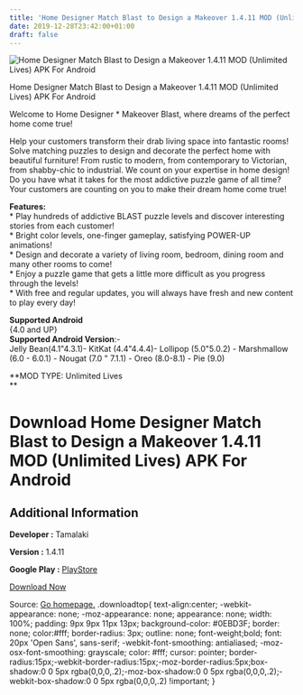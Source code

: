 ```yaml
---
title: 'Home Designer Match Blast to Design a Makeover 1.4.11 MOD (Unlimited Lives) APK For Android'
date: 2019-12-28T23:42:00+01:00
draft: false
---
```


![Home Designer Match Blast to Design a Makeover 1.4.11 MOD (Unlimited Lives) APK For Android](https://i0.wp.com/apkhome.net/wp-content/uploads/2019/12/Home-Designer-Match-Blast-to-Design-a-Makeover-1.4.11-MOD-Unlimited-Lives.jpg "Home Designer Match Blast to Design a Makeover 1.4.11 MOD (Unlimited Lives) APK For Android")

  

Home Designer Match Blast to Design a Makeover 1.4.11 MOD (Unlimited Lives) APK For Android

Welcome to Home Designer \* Makeover Blast, where dreams of the perfect home come true!

Help your customers transform their drab living space into fantastic rooms! Solve matching puzzles to design and decorate the perfect home with beautiful furniture! From rustic to modern, from contemporary to Victorian, from shabby-chic to industrial. We count on your expertise in home design! Do you have what it takes for the most addictive puzzle game of all time? Your customers are counting on you to make their dream home come true!

**Features:**  
\* Play hundreds of addictive BLAST puzzle levels and discover interesting stories from each customer!  
\* Bright color levels, one-finger gameplay, satisfying POWER-UP animations!  
\* Design and decorate a variety of living room, bedroom, dining room and many other rooms to come!  
\* Enjoy a puzzle game that gets a little more difficult as you progress through the levels!  
\* With free and regular updates, you will always have fresh and new content to play every day!

**Supported Android**  
{4.0 and UP}  
**Supported Android Version**:-  
Jelly Bean(4.1"4.3.1)- KitKat (4.4"4.4.4)- Lollipop (5.0"5.0.2) - Marshmallow (6.0 - 6.0.1) - Nougat (7.0 " 7.1.1) - Oreo (8.0-8.1) - Pie (9.0)

**MOD TYPE: Unlimited Lives  
**

Download Home Designer Match Blast to Design a Makeover 1.4.11 MOD (Unlimited Lives) APK For Android
====================================================================================================

Additional Information
----------------------

**Developer :** Tamalaki

**Version :** 1.4.11

**Google Play :** [PlayStore](https://play.google.com/store/apps/details?id=com.tamalaki.homedesigner.makeover.blast)

  

[Download Now](https://store4app.co/post/home-designer-match-blast-to-design-a-makeover-1-4-11-mod-unlimited-lives-apk-for-android_1577556256)

  
Source: [Go homepage.](https://store4app.co/post/home-designer-match-blast-to-design-a-makeover-1-4-11-mod-unlimited-lives-apk-for-android_1577556256) .downloadtop{ text-align:center; -webkit-appearance: none; -moz-appearance: none; appearance: none; width: 100%; padding: 9px 9px 11px 13px; background-color: #0EBD3F; border: none; color:#fff; border-radius: 3px; outline: none; font-weight;bold; font: 20px 'Open Sans', sans-serif; -webkit-font-smoothing: antialiased; -moz-osx-font-smoothing: grayscale; color: #fff; cursor: pointer; border-radius:15px;-webkit-border-radius:15px;-moz-border-radius:5px;box-shadow:0 0 5px rgba(0,0,0,.2);-moz-box-shadow:0 0 5px rgba(0,0,0,.2);-webkit-box-shadow:0 0 5px rgba(0,0,0,.2) !important; }